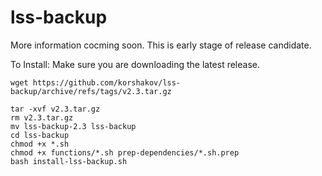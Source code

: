 # lss-backup

More information cocming soon. This is early stage of release candidate.

To Install:
Make sure you are downloading the latest release.
```
wget https://github.com/korshakov/lss-backup/archive/refs/tags/v2.3.tar.gz
```
```
tar -xvf v2.3.tar.gz
rm v2.3.tar.gz
mv lss-backup-2.3 lss-backup
cd lss-backup
chmod +x *.sh
chmod +x functions/*.sh prep-dependencies/*.sh.prep
bash install-lss-backup.sh
```
